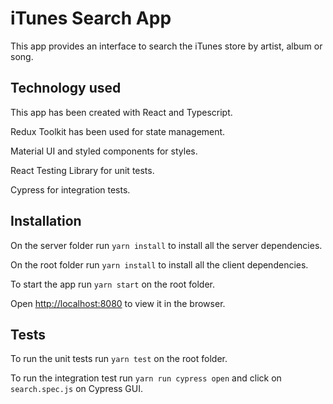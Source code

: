 # iTunes Search App

This app provides an interface to search the iTunes store by artist, album or song.

## Technology used

This app has been created with React and Typescript.

Redux Toolkit has been used for state management.

Material UI and styled components for styles.

React Testing Library for unit tests.

Cypress for integration tests.


## Installation

On the server folder run `yarn install` to install all the server dependencies.

On the root folder run `yarn install` to install all the client dependencies.

To start the app run `yarn start` on the root folder.

Open [http://localhost:8080](http://localhost:8080) to view it in the browser.

## Tests

To run the unit tests run `yarn test` on the root folder.

To run the integration test run `yarn run cypress open` and click on `search.spec.js` on Cypress GUI.




